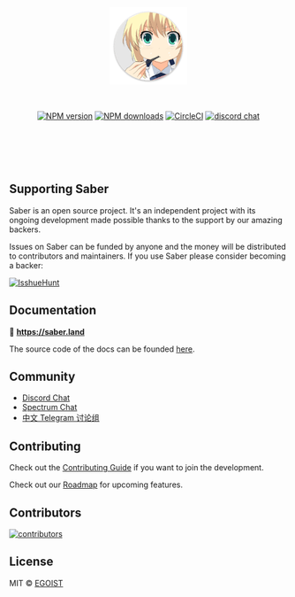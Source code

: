 <br><br>

<p align="center">
<a href="https://saber.land"><img width="140" src="./website/images/logo.png" alt="saber logo"></a>
</p>
<br>

<p align="center"><a href="https://npmjs.com/package/saber"><img src="https://flat.badgen.net/npm/v/saber" alt="NPM version"></a> <a href="https://npmjs.com/package/saber"><img src="https://flat.badgen.net/npm/dm/saber" alt="NPM downloads"></a> <a href="https://circleci.com/gh/egoist/saber/tree/master"><img src="https://flat.badgen.net/circleci/github/egoist/saber/master" alt="CircleCI"></a> <a href="https://chat.saber.land"><img alt="discord chat" src="https://flat.badgen.net/badge/chat/on%20discord/7289da"></a></p>

<br><br><br><br>

## Supporting Saber

Saber is an open source project. It's an independent project with its ongoing development made possible thanks to the support by our amazing backers.

Issues on Saber can be funded by anyone and the money will be distributed to contributors and maintainers. If you use Saber please consider becoming a backer:

[![IsshueHunt](https://cdn.jsdelivr.net/gh/BoostIO/issuehunt-materials/v1/issuehunt-button-v1.svg)](https://issuehunt.io/r/egoist/saber)

## Documentation

📝 **https://saber.land**

The source code of the docs can be founded [here](./website/pages).

## Community

- [Discord Chat](https://chat.saber.land)
- [Spectrum Chat](https://spectrum.chat/saber)
- [中文 Telegram 讨论组](https://t.me/joinchat/Bc7EQEaeb4Ty0k5wvRNU7Q)

## Contributing

Check out the [Contributing Guide](./CONTRIBUTING.md) if you want to join the development.

Check out our [Roadmap](https://github.com/egoist/saber/projects/1) for upcoming features.

## Contributors

[![contributors](https://opencollective.com/saber/contributors.svg?button=false)](https://github.com/egoist/saber/graphs/contributors)

## License

MIT &copy; [EGOIST](https://egoist.sh)

